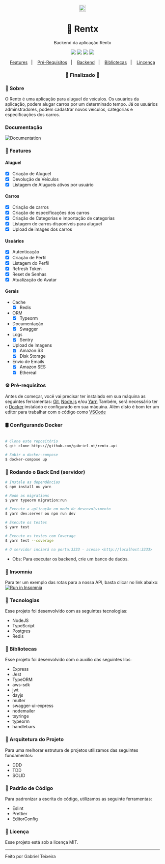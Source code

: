 <p align="center">
  <img src="https://github.com/gabriel-nt/rentx-api/blob/master/assets/rentx.png"  height="22" alt="Rentx" />
</p>

<h1 align="center">
    🚀 Rentx
</h1>
<p align="center">Backend da aplicação Rentx</p>

<p align="center">
  <img src="https://img.shields.io/static/v1?label=node&message=14.15&color=green&logo=node.js" />
  <img src="https://img.shields.io/static/v1?label=typescript&message=4.3.5&color=blue&logo=typescript" />
  <img src="https://img.shields.io/badge/last%20commit-october-orange" />
  <img src="https://img.shields.io/badge/license-MIT-success"/>
</p>

<p align="center">
  <a href="#-features">Features</a>&nbsp;&nbsp;&nbsp;|&nbsp;&nbsp;&nbsp;
  <a href="#-pré-requisitos">Pré-Requisitos</a>&nbsp;&nbsp;&nbsp;|&nbsp;&nbsp;&nbsp;
  <a href="#-rodando-o-back-end-servidor">Backend</a>&nbsp;&nbsp;&nbsp;|&nbsp;&nbsp;&nbsp;
  <a href="#-bibliotecas">Bibliotecas</a>&nbsp;&nbsp;&nbsp;|&nbsp;&nbsp;&nbsp;
  <a href="#-licença">Lincença</a>
</p>

<h3 align="center"> 
🚧  Finalizado  🚧
</h3>

### 📌 Sobre 
O Rentx é uma aplicação para aluguel de veículos.
Os usuários da aplicação, podem alugar carros por um determinado tempo.
Já os usuários adminstradores, podem cadastrar novos veículos, categorias e especificações dos carros.

### Documentação
<img src="https://github.com/gabriel-nt/rentx-api/blob/master/assets/swagger.png" alt="Documentation" />

### 📎 Features

#### Aluguel
- [x] Criação de Aluguel
- [x] Devolução de Veículos
- [x] Listagem de Alugueis ativos por usuário

#### Carros
- [x] Criação de carros
- [x] Criação de especificações dos carros
- [x] Criação de Categorias e importação de categorias
- [x] Listagem de carros disponíveis para aluguel
- [x] Upload de images dos carros

#### Usuários
- [x] Autenticação
- [x] Criação de Perfil
- [x] Listagem do Perfil
- [x] Refresh Token
- [x] Reset de Senhas
- [x] Atualização do Avatar

#### Gerais
- Cache
  - [x] Redis
- ORM
  - [x] Typeorm
- Documentação
  - [x] Swagger
- Logs
  - [x] Sentry
- Upload de Imagens
  - [x] Amazon S3
  - [x] Disk Storage
- Envio de Emails
  - [x] Amazon SES
  - [x] Ethereal

### ⚙ Pré-requisitos

Antes de começar, você vai precisar ter instalado em sua máquina as seguintes ferramentas:
[Git](https://git-scm.com), [Node.js](https://nodejs.org/en/) e/ou [Yarn](https://https://yarnpkg.com/)
Também, será necessário ter o [Docker](https://www.docker.com/) instalado e configurado em sua máquina.
Além disto é bom ter um editor para trabalhar com o código como [VSCode](https://code.visualstudio.com/)

### 🛢 Configurando Docker
```bash

# Clone este repositório
$ git clone https://github.com/gabriel-nt/rentx-api

# Subir o docker-compose
$ docker-compose up

````

### 🎲 Rodando o Back End (servidor)

```bash
# Instale as dependências
$ npm install ou yarn

# Rode as migrations
$ yarn typeorm migration:run

# Execute a aplicação em modo de desenvolvimento
$ yarn dev:server ou npm run dev

# Execute os testes
$ yarn test

# Execute os testes com Coverage
$ yarn test --coverage

# O servidor inciará na porta:3333 - acesse <http://localhost:3333>
```
* Obs: Para executar os backend, crie um banco de dados.

### 🧾 Insomnia
Para ter um exemplo das rotas para a nossa API, basta clicar no link abaixo:
</br>
<a href="https://insomnia.rest/run/?label=Rentx&uri=https%3A%2F%2Fgithub.com%2Fgabriel-nt%2Frentx-api%2Fblob%2Fmaster%2Fassets%2Fcollection_insomnia.json" target="_blank"><img src="https://insomnia.rest/images/run.svg" alt="Run in Insomnia"></a>

### 🚀 Tecnologias

Esse projeto foi desenvolvido com as seguintes tecnologias:

- NodeJS
- TypeScript
- Postgres
- Redis

### 📕 Bibliotecas

Esse projeto foi desenvolvido com o auxílio das seguintes libs:

- Express
- Jest
- TypeORM
- aws-sdk
- jwt
- dayjs
- multer
- swagger-ui-express
- nodemailer
- tsyringe
- typeorm
- handlebars

### 📙 Arquitetura do Projeto

Para uma melhorar estrutura de projetos utilizamos das seguintes fundamentos:

- DDD
- TDD
- SOLID

###  📘 Padrão de Código

Para padronizar a escrita do código, utilizamos as seguinte ferramentas:

- Eslint
- Prettier
- EditorConfig

### 📝 Licença

Esse projeto está sob a licença MIT.

<hr/>

Feito por Gabriel Teixeira
